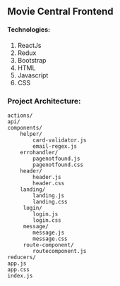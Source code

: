 ## Movie Central Frontend

#### Technologies:
1. ReactJs
2. Redux
3. Bootstrap
4. HTML
5. Javascript
6. CSS


### Project Architecture:

    actions/
    api/
    components/
        helper/
            card-validator.js
            email-regex.js
        errohandler/
            pagenotfound.js
            pagenotfound.css
        header/
            header.js
            header.css
        landing/
            landing.js
            landing.css
         login/
            login.js
            login.css
         message/
            message.js
            message.css
         route-component/
            routecomponent.js
    reducers/
    app.js
    app.css
    index.js
